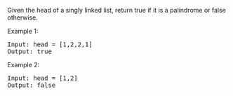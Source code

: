 Given the head of a singly linked list, return true if it is a
palindrome
or false otherwise.

Example 1:
<pre>
Input: head = [1,2,2,1]
Output: true
</pre>
Example 2:
<pre>
Input: head = [1,2]
Output: false
</pre>
